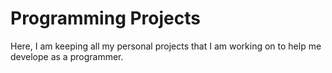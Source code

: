# Programming Projects
Here, I am keeping all my personal projects that I am working on to help me develope as a programmer.
